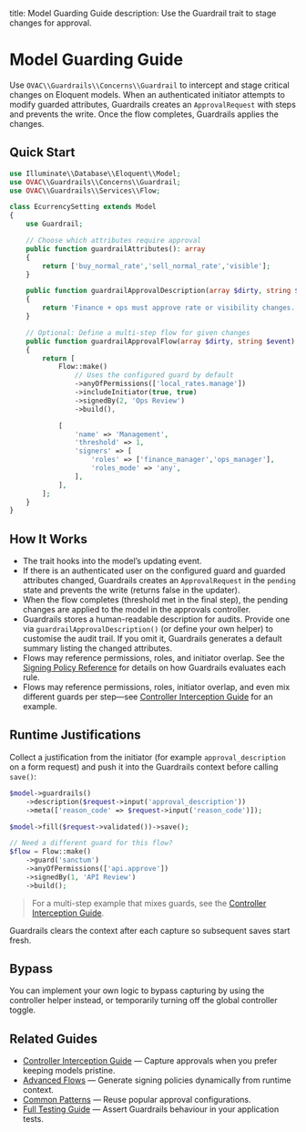 title: Model Guarding Guide
description: Use the Guardrail trait to stage changes for approval.

# Model Guarding Guide

Use `OVAC\\Guardrails\\Concerns\\Guardrail` to intercept and stage critical changes on Eloquent models. When an authenticated initiator attempts to modify guarded attributes, Guardrails creates an `ApprovalRequest` with steps and prevents the write. Once the flow completes, Guardrails applies the changes.

## Quick Start

```php
use Illuminate\\Database\\Eloquent\\Model;
use OVAC\\Guardrails\\Concerns\\Guardrail;
use OVAC\\Guardrails\\Services\\Flow;

class EcurrencySetting extends Model
{
    use Guardrail;

    // Choose which attributes require approval
    public function guardrailAttributes(): array
    {
        return ['buy_normal_rate','sell_normal_rate','visible'];
    }

    public function guardrailApprovalDescription(array $dirty, string $event): string
    {
        return 'Finance + ops must approve rate or visibility changes.';
    }

    // Optional: Define a multi-step flow for given changes
    public function guardrailApprovalFlow(array $dirty, string $event): array
    {
        return [
            Flow::make()
                // Uses the configured guard by default
                ->anyOfPermissions(['local_rates.manage'])
                ->includeInitiator(true, true)
                ->signedBy(2, 'Ops Review')
                ->build(),

            [
                'name' => 'Management',
                'threshold' => 1,
                'signers' => [
                    'roles' => ['finance_manager','ops_manager'],
                    'roles_mode' => 'any',
                ],
            ],
        ];
    }
}
```

## How It Works

- The trait hooks into the model’s updating event.
- If there is an authenticated user on the configured guard and guarded attributes changed, Guardrails creates an `ApprovalRequest` in the `pending` state and prevents the write (returns false in the updater).
- When the flow completes (threshold met in the final step), the pending changes are applied to the model in the approvals controller.
- Guardrails stores a human-readable description for audits. Provide one via `guardrailApprovalDescription()` (or define your own helper) to customise the audit trail. If you omit it, Guardrails generates a default summary listing the changed attributes.
- Flows may reference permissions, roles, and initiator overlap. See the [Signing Policy Reference](./signing-policy.md) for details on how Guardrails evaluates each rule.
- Flows may reference permissions, roles, initiator overlap, and even mix different guards per step—see [Controller Interception Guide](./usage-controllers.md#mixing-guards-in-a-flow) for an example.

## Runtime Justifications

Collect a justification from the initiator (for example `approval_description` on a form request) and push it into the Guardrails context before calling `save()`:

```php
$model->guardrails()
    ->description($request->input('approval_description'))
    ->meta(['reason_code' => $request->input('reason_code')]);

$model->fill($request->validated())->save();
```

```php
// Need a different guard for this flow?
$flow = Flow::make()
    ->guard('sanctum')
    ->anyOfPermissions(['api.approve'])
    ->signedBy(1, 'API Review')
    ->build();
```

> For a multi-step example that mixes guards, see the [Controller Interception Guide](./usage-controllers.md#mixing-guards-in-a-flow).

Guardrails clears the context after each capture so subsequent saves start fresh.

## Bypass

You can implement your own logic to bypass capturing by using the controller helper instead, or temporarily turning off the global controller toggle.

## Related Guides

- [Controller Interception Guide](./usage-controllers.md) — Capture approvals when you prefer keeping models pristine.
- [Advanced Flows](./advanced.md) — Generate signing policies dynamically from runtime context.
- [Common Patterns](./patterns.md) — Reuse popular approval configurations.
- [Full Testing Guide](./testing-full.md) — Assert Guardrails behaviour in your application tests.
